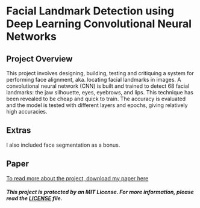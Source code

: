 # Facial Landmark Detection using Deep Learning Convolutional Neural Networks

## Project Overview
This project involves designing, building, testing and critiquing a system for performing face alignment, aka. locating facial landmarks in images. A convolutional neural network (CNN) is built and trained to detect 68 facial landmarks: the jaw silhouette, eyes, eyebrows, and lips. This technique has been revealed to be cheap and quick to train. The accuracy is evaluated and the model is tested with different layers and epochs, giving relatively high accuracies.

## Extras
I also included face segmentation as a bonus.

## Paper
[To read more about the project, download my paper here](https://drive.google.com/file/d/1YKXD1_KaP7d1fJE6u6MBLf-O8ARK7mYL/view?usp=sharing)

##### This project is protected by an MIT License. For more information, please read the [LICENSE](https://github.com/tala360/facial_landmark_detection/blob/main/LICENSE) file.
